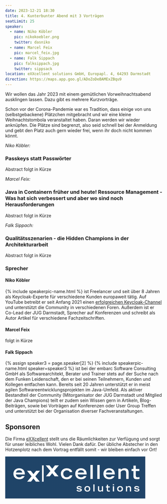 ```yaml
---
date: 2023-12-21 18:30
title: 4. Kunterbunter Abend mit 3 Vorträgen
seatLimit: 25
speaker:
  - name: Niko Köbler
    pic: nikokoebler.png
    twitter: dasniko
  - name: Marcel Feix
    pic: marcel_feix.jpg
  - name: Falk Sippach
    pic: falksippach.jpg
    twitter: sippsack
location: eXXcellent solutions GmbH, Europapl. 4, 64293 Darmstadt
direction: https://maps.app.goo.gl/ADoZoDeBAMExZBqu9
---
```


Wir wollen das Jahr 2023 mit einem gemütlichen Vorweihnachtsabend ausklingen lassen. Dazu gibt es mehrere Kurzvorträge.

Schon vor der Corona-Pandemie war es Tradition, dass einige von uns (selbstgebackene) Plätzchen mitgebracht und wir eine kleine Weihnachtstombola veranstaltet haben. Daran werden wir wieder anknüpfen. Die Plätze sind begrenzt, also seid schnell bei der Anmeldung und gebt den Platz auch gern wieder frei, wenn ihr doch nicht kommen könnt.


_Niko Köbler:_

### Passkeys statt Passwörter

Abstract folgt in Kürze


_Marcel Feix:_

### Java in Containern früher und heute! Ressource Management - Was hat sich verbessert und aber wo sind noch Herausforderungen

Abstract folgt in Kürze

_Falk Sippach:_

### Qualitätsszenarien - die Hidden Champions in der Architekturarbeit

Abstract folgt in Kürze

### Sprecher

#### Niko Köbler

{% include speakerpic-name.html %} ist Freelancer und seit über 8 Jahren als Keycloak-Experte für verschiedene Kunden europaweit tätig.
Auf YouTube betreibt er seit Anfang 2021 einen [erfolgreichen Keycloak-Channel](https://www.youtube.com/@dasniko) und unterstützt die Community in verschiedenen Foren.
Außerdem ist er Co-Lead der JUG Darmstadt, Sprecher auf Konferenzen und schreibt als Autor Artikel für verschiedene Fachzeitschriften.

#### Marcel Feix

folgt in Kürze

#### Falk Sippach

{% assign speaker3 = page.speaker[2] %}
{% include speakerpic-name.html speaker=speaker3 %} ist bei der embarc Software Consulting GmbH als Softwarearchitekt, Berater und Trainer stets auf der Suche nach dem Funken Leidenschaft, den er bei seinen Teilnehmern, Kunden und Kollegen entfachen kann. Bereits seit 20 Jahren unterstützt er in meist agilen Softwareentwicklungsprojekten im Java-Umfeld. Als aktiver Bestandteil der Community (Mitorganisator der JUG Darmstadt und Mitglied der Java Champions) teilt er zudem sein Wissen gern in Artikeln, Blog-Beiträgen, sowie bei Vorträgen auf Konferenzen oder User Group Treffen und unterstützt bei der Organisation diverser Fachveranstaltungen.
## Sponsoren

Die Firma [eXXcellent](https://www.exxcellent.de/) stellt uns die Räumlichkeiten zur Verfügung und sorgt für unser leibliches Wohl. Vielen Dank dafür. Der übliche Abstecher in den Hotzenplotz nach dem Vortrag entfällt somit - wir bleiben einfach vor Ort!

[![eXXcellent Logo](/images/sponsors/exxcellent.png)](https://www.exxcellent.de/)
